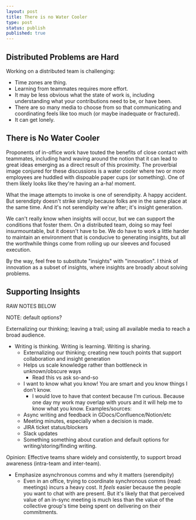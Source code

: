 ```yaml
---
layout: post
title: There is no Water Cooler
type: post
status: publish
published: true
---
```


## Distributed Problems are Hard

Working on a distributed team is challenging:

* Time zones are thing.
* Learning from teammates requires more effort.
* It may be less obvious what the state of work is, including understanding
  what your contributions need to be, or have been.
* There are so many media to choose from so that communicating and coordinating
  feels like too much (or maybe inadequate or fractured).
* It can get lonely.

## There is No Water Cooler

Proponents of in-office work have touted the benefits of close contact with
teammates, including hand waving around the notion that it can lead to great
ideas emerging as a direct result of this proximity. The proverbial image
conjured for these discussions is a water cooler where two or more employees are
huddled with dispoable paper cups (or something). One of them likely looks like
they're having an a-ha! moment.

What the image attempts to invoke is one of serendipity. A happy accident. But
serendipty doesn't strike simply because folks are in the same place at the same
time. And it's not serendipity we're after; it's insight generation.

We can't really know when insights will occur, but we can support the conditions 
that foster them. On a distributed team, doing so may feel insurmountable, but
it doesn't have to be. We do have to work a little harder to maintain an
environment that is conducive to generating insights, but all the worthwhile
things come from rolling up our sleeves and focused execution.

By the way, feel free to substitute "insights" with "innovation". I think of
innovation as a subset of insights, where insights are broadly about solving
problems.

## Supporting Insights

RAW NOTES BELOW

NOTE: default options?

Externalizing our thinking; leaving a trail; using all available media to reach
a broad audience.
- Writing is thinking. Writing is learning. Writing is sharing.
    - Externalizing our thinking; creating new touch points that support collaboration and insight generation
    - Helps us scale knowledge rather than bottleneck in unknown/obscure ways
        - Read this vs ask so-and-so
    - I want to know what you know! You are smart and you know things I don’t know.
        - I would love to have that context because I’m curious. Because one day my work may overlap with yours and it will help me to know what you know.
    Examples/sources:
    - Async writing and feedback in GDocs/Confluence/Notion/etc
    - Meeting minutes, especially when a decision is made.
    - JIRA ticket status/blockers
    - Slack updates
    - Something something about curation and default options for writing/storing/finding writing.

Opinion: Effective teams share widely and consistently, to support broad awareness (intra-team and inter-team).

- Emphasize asynchronous comms and why it matters (serendipity)
    - Even in an office, trying to coordinate synchronous comms (read: meetings) incurs a heavy cost. It _feels_ easier because the people you want to chat with are present. But it's likely that that perceived value of an in-sync meeting is much less than the value of the collective group's time being spent on delivering on their commitments.
